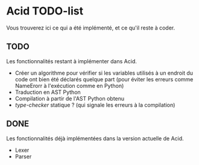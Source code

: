 Acid TODO-list
==============

Vous trouverez ici ce qui a été implémenté, et ce qu'il reste à coder.


## TODO

Les fonctionnalités restant à implémenter dans Acid.

- Créer un algorithme pour vérifier si les variables utilisés à un endroit du
code ont bien été déclarés quelque part (pour éviter les erreurs comme NameErorr
à l'exécution comme en Python)
- Traduction en AST Python
- Compilation à partir de l'AST Python obtenu
- *type-checker* statique ? (qui signale les erreurs à la compilation)

## DONE

Les fonctionnalités déjà implémentées dans la version actuelle de Acid.

- Lexer
- Parser
